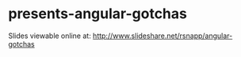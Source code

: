 presents-angular-gotchas
========================

Slides viewable online at: http://www.slideshare.net/rsnapp/angular-gotchas
